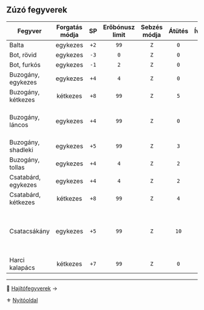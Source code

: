 ## Zúzó fegyverek

<!-- tag: md_table_fegyver_start -->

| Fegyver             | Forgatás módja |  SP  | Erőbónusz limit | Sebzés módja | Átütés | Íves | Pengehossz | KÉ  |  TÉ  |  VÉ  | Sebesség | Kategória | Speciális                                                                        |
| ------------------- |:--------------:|:----:|:---------------:|:------------:|:------:|:----:|:----------:|:---:|:----:|:----:|:--------:|:---------:| -------------------------------------------------------------------------------- |
| Balta               |    egykezes    | `+2` |      `99`       |     `Z`      |  `0`   | `0`  |    `0`     | `1` | `6`  | `1`  |   `7`    |   zúzó    |                                                                                  |
| Bot, rövid          |    egykezes    | `-3` |       `0`       |     `Z`      |  `0`   | `0`  |   `0.5`    | `6` | `9`  | `6`  |   `6`    |   zúzó    |                                                                                  |
| Bot, furkós         |    egykezes    | `-1` |       `2`       |     `Z`      |  `0`   | `0`  |    `1`     | `4` | `10` | `8`  |   `7`    |   zúzó    |                                                                                  |
| Buzogány, egykezes  |    egykezes    | `+4` |       `4`       |     `Z`      |  `0`   | `0`  |    `1`     | `4` | `12` | `8`  |   `7`    |   zúzó    |                                                                                  |
| Buzogány, kétkezes  |    kétkezes    | `+8` |      `99`       |     `Z`      |  `5`   | `0`  |   `1.5`    | `1` | `20` | `8`  |   `9`    |   zúzó    | **Erő** követelmény:`+2`                                                         |
| Buzogány, láncos    |    egykezes    | `+4` |      `99`       |     `Z`      |  `0`   | `0`  |    `1`     | `3` | `15` | `6`  |   `7`    |   zúzó    | Ellene az ellenfél Pajzs VÉ fele számít csak!                                    |
| Buzogány, shadleki  |    egykezes    | `+5` |      `99`       |     `Z`      |  `3`   | `0`  |    `1`     | `5` | `14` | `9`  |   `7`    |   zúzó    |                                                                                  |
| Buzogány, tollas    |    egykezes    | `+4` |       `4`       |     `Z`      |  `2`   | `0`  |   `0.5`    | `4` | `9`  | `4`  |   `6`    |   zúzó    |                                                                                  |
| Csatabárd, egykezes |    egykezes    | `+4` |       `4`       |     `Z`      |  `2`   | `0`  |   `0.5`    | `4` | `11` | `7`  |   `7`    |   zúzó    |                                                                                  |
| Csatabárd, kétkezes |    kétkezes    | `+8` |      `99`       |     `Z`      |  `4`   | `0`  |   `1.5`    | `4` | `18` | `10` |   `9`    |   zúzó    |                                                                                  |
| Csatacsákány        |    egykezes    | `+5` |      `99`       |     `Z`      |  `10`  | `0`  |    `1`     | `5` | `14` | `5`  |   `8`    |   zúzó    | Nagyon vérzik<br />`50%` az esély, hogy beragad és nem lehet kihúzni harc közben |
| Harci kalapács      |    kétkezes    | `+7` |      `99`       |     `Z`      |  `0`   | `0`  |   `1.5`    | `1` | `20` | `8`  |   `9`    |   zúzó    | **Erő** követelmény:`+2`                                                         |

<!-- tag: md_table_fegyver_end -->

---

🔗 [Hajítófegyverek](068_007_hajitofegyverek.md) →

⚜️ [Nyitóoldal](start.md#6-harcrendszer-%EF%B8%8F)
